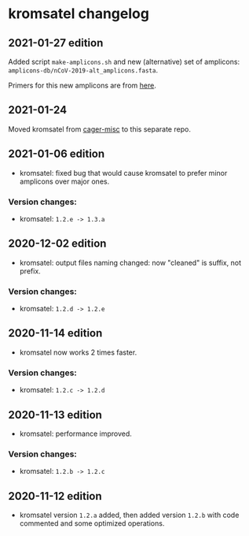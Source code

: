 # kromsatel changelog

## 2021-01-27 edition

Added script `make-amplicons.sh` and new (alternative) set of amplicons: `amplicons-db/nCoV-2019-alt_amplicons.fasta`.

Primers for this new amplicons are from [here](https://github.com/ItokawaK/Alt_nCov2019_primers).

## 2021-01-24

Moved kromsatel from [cager-misc](https://github.com/masikol/cager-misc) to this separate repo.

## 2021-01-06 edition

- kromsatel: fixed bug that would cause kromsatel to prefer minor amplicons over major ones.

### Version changes:

- kromsatel: `1.2.e -> 1.3.a`

## 2020-12-02 edition

- kromsatel: output files naming changed: now "cleaned" is suffix, not prefix.

### Version changes:

- kromsatel: `1.2.d -> 1.2.e`

## 2020-11-14 edition

- kromsatel now works 2 times faster.

### Version changes:

- kromsatel: `1.2.c -> 1.2.d`

## 2020-11-13 edition

- kromsatel: performance improved.

### Version changes:

- kromsatel: `1.2.b -> 1.2.c`

## 2020-11-12 edition

- kromsatel version `1.2.a` added, then added version `1.2.b` with code commented and some optimized operations.